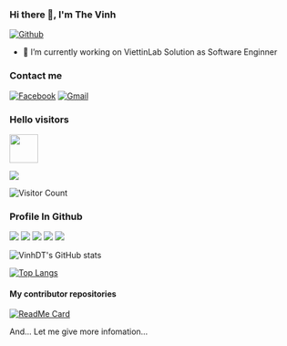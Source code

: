 ### Hi there 👋, I'm The Vinh

[![Github](https://img.shields.io/github/followers/vinh-dev?label=Follow&style=social)](https://github.com/vinh-dev)

- 🔭 I’m currently working on ViettinLab Solution as Software Enginner

### Contact me
                  
[![Facebook](https://img.shields.io/badge/facebook-%231877F2.svg?&style=for-the-badge&logo=facebook&logoColor=white)](https://www.facebook.com/thevinh2917)
[![Gmail](https://img.shields.io/badge/gmail-red?&style=for-the-badge&logo=gmail&logoColor=white)](https://mail.google.com/mail/u/0/?fs=1&to=vinhdt2910@gmail.com&su=SUBJECT&body=BODY&tf=cm)


### Hello visitors

<p align="left">

  <img src='https://user-images.githubusercontent.com/5713670/87202985-820dcb80-c2b6-11ea-9f56-7ec461c497c3.gif' width='50"'>
 
</p>
 <a href="https://hits.seeyoufarm.com"><img src="https://hits.seeyoufarm.com/api/count/incr/badge.svg?url=https%3A%2F%2Fgithub.com%2Fvinh-dev&count_bg=%2379C83D&title_bg=%23555555&icon=&icon_color=%23E7E7E7&title=hits&edge_flat=false"/></a>
  
  ![Visitor Count](https://profile-counter.glitch.me/vinh-dev/count.svg)
  
### Profile In Github
![](http://github-profile-summary-cards.vercel.app/api/cards/profile-details?username=vinh-dev&theme=github)
![](http://github-profile-summary-cards.vercel.app/api/cards/repos-per-language?username=vinh-dev&theme=github)
![](http://github-profile-summary-cards.vercel.app/api/cards/most-commit-language?username=vinh-dev&theme=github)
![](http://github-profile-summary-cards.vercel.app/api/cards/stats?username=vinh-dev&theme=github)
![](http://github-profile-summary-cards.vercel.app/api/cards/productive-time?username=vinh-dev&theme=github&utcOffset=8)

![VinhDT's GitHub stats](https://github-readme-stats.vercel.app/api?username=vinh-dev&show_icons=true&theme=tokyonight)

[![Top Langs](https://github-readme-stats.vercel.app/api/top-langs/?username=vinh-dev&show_icons=true&theme=buefy&layout=compact&cache_seconds=1800&langs_count=8)](https://github.com/vinh-dev)

#### My contributor repositories
[![ReadMe Card](https://github-readme-stats.vercel.app/api/pin/?username=vinh-dev&repo=SpecLab_Mitalab&theme=vue)](https://github.com/vinh-dev/SpecLab_Mitalab)

<p>
 

And...
Let me give more infomation...
  
</p>
